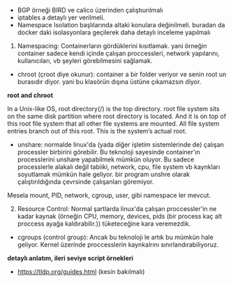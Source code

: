 - BGP örneği BIRD ve calico üzerinden çalıştıurılmalı
- iptables a detaylı yer verilmeli.
- Namespace Isolation başlılarında altaki konulara değinilmeli. buradan da docker daki isolasyonlara geçilerek daha detaylı inceleme yapılmalı



1. Namespacing: Containerların gördüklerini kısıtlamak. yani örneğin container sadece kendi içinde çalışan proccessleri, network yapılarını, kullanıcıları, vb şeyleri görebilmesini sağlamak.
 - chroot (çroot diye okunur): container a bir folder veriyor ve senin root un burasıdır diyor. yani bu klasörün dışına üstüne çıkamazsın diyor.
 

**root and chroot**

In a Unix-like OS, root directory(/) is the top directory. root file system sits on the same disk partition where root directory is located. And it is on top of this root file system that all other file systems are mounted. All file system entries branch out of this root. This is the system’s actual root. 
 
 
 - unshare: normalde linux'da (yada diğer işletim sistemlerinde de) çalışan processler birbirini görebilir. Bu teknoloji sayesinde container'ın processlerini unshare yapabilmek mümkün oluyor. Bu sadece processlerle alakalı değil tabiiki, network, cpu, file system vb kaynkları soyutlamak mümkün hale geliyor. bir program unshre olarak çalıştırıldığında çevrsinde çalışanları göremiyor. 
 
 Mesela mount, PID, network, cgroup, user,  gibi namespace ler mevcut.
 
 
2. Resource Control: Normal şartlarda linux'da çalışan proccessler'in ne kadar kaynak (örneğin CPU, memory, devices, pids (bir process kaç alt proccess ayağa kaldırabilir.)) tüketeceğine kara veremezdik. 
 - cgroups (control group): Ancak bu teknoloji le artık bu mümkün hale geliyor. Kernel üzerinde proccesslerin kaynkalrını sınırlandırabiliyoruz.
 
 **detaylı anlatım, ileri seviye script örnekleri**
 - https://tldp.org/guides.html (kesin bakılmalı)

